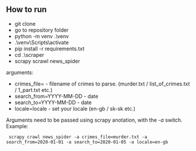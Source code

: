 ## How to run
  * git clone <url>
  * go to repository folder
  * python -m venv .\venv
  * .\venv\Scripts\activate
  * pip install -r requirements.txt
  * cd .\scraper
  * scrapy scrawl news_spider <ARGUMENTS>
 
 arguments:
  * crimes_file=<FILENAME> - filename of crimes to parse. (murder.txt / list_of_crimes.txt / 1_part.txt etc.)
  * search_from=YYYY-MM-DD - date
  * search_to=YYYY-MM-DD - date
  * locale=locale - set your locale (en-gb / sk-sk etc.)
 
Arguments need to be passed using scrapy anotation, with the _-a_ switch.
Example:
 
```
 scrapy crawl news_spider -a crimes_file=murder.txt -a search_from=2020-01-01 -a search_to=2020-01-05 -a locale=en-gb
```
